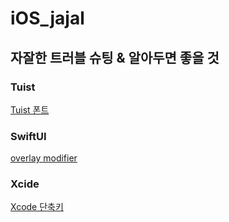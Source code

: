 # iOS_jajal
## 자잘한 트러블 슈팅 & 알아두면 좋을 것


### Tuist
[Tuist 폰트](https://github.com/dlwnsgurz/iOS_jajal/blob/main/Tuist_%ED%8F%B0%ED%8A%B8.md)

### SwiftUI
[overlay modifier](https://github.com/dlwnsgurz/iOS_jajal/blob/main/overlay_modifier.md)

### Xcide
[Xcode 단축키](https://github.com/dlwnsgurz/iOS_jajal/blob/main/Xcode%20%EB%8B%A8%EC%B6%95%ED%82%A4.md)
